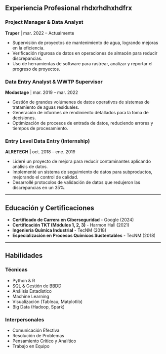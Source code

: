 ## Experiencia Profesional rhdxrhdhxhdfrx

### Project Manager & Data Analyst
**Truper** | mar. 2022 – Actualmente
* Supervisión de proyectos de mantenimiento de agua, logrando mejoras en la eficiencia.
* Verificación rigurosa de datos en operaciones de almacén para reducir discrepancias.
* Uso de herramientas de software para rastrear, analizar y reportar el progreso de proyectos.

### Data Entry Analyst & WWTP Supervisor
**Modastage** | mar. 2019 – mar. 2022
* Gestión de grandes volúmenes de datos operativos de sistemas de tratamiento de aguas residuales.
* Generación de informes de rendimiento detallados para la toma de decisiones.
* Optimización de procesos de entrada de datos, reduciendo errores y tiempos de procesamiento.

### Entry Level Data Entry (Internship)
**ALRETECH** | oct. 2018 – ene. 2019
* Lideré un proyecto de mejora para reducir contaminantes aplicando análisis de datos.
* Implementé un sistema de seguimiento de datos para subproductos, mejorando el control de calidad.
* Desarrollé protocolos de validación de datos que redujeron las discrepancias en un 35%.

---

## Educación y Certificaciones

* **Certificado de Carrera en Ciberseguridad** - Google (2024)
* **Certificación TKT (Módulos 1, 2, 3)** - Harmon Hall (2021)
* **Ingeniería Química Industrial** - TecNM (2018)
* **Especialización en Procesos Químicos Sustentables** - TecNM (2018)

---

## Habilidades

### Técnicas
* Python & R
* SQL & Gestión de BBDD
* Análisis Estadístico
* Machine Learning
* Visualización (Tableau, Matplotlib)
* Big Data (Hadoop, Spark)

### Interpersonales
* Comunicación Efectiva
* Resolución de Problemas
* Pensamiento Crítico y Analítico
* Trabajo en Equipo
